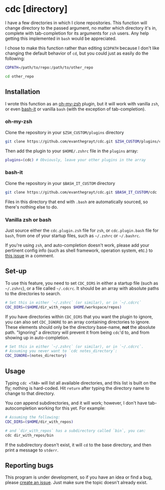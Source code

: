 # cdc [directory]
I have a few directories in which I clone repositories. This function will
change directory to the passed argument, no matter which directory it's in,
complete with tab-completion for its arguments for `zsh` users. Any help getting
this implemented in `bash` would be appreciated.

I chose to make this function rather than editing `$CDPATH` because I don't like
changing the default behavior of `cd`, but you could just as easily do the
following:

```sh
CDPATH=/path/to/repo:/path/to/other_repo

cd other_repo
```

## Installation
I wrote this function as an
[oh-my-zsh](https://github.com/robbyrussell/oh-my-zsh) plugin, but it will work
with vanilla `zsh`, or even [bash-it](https://github.com/Bash-it/bash-it)
or vanilla `bash` (with the exception of tab-completion).

### oh-my-zsh
Clone the repository in your `$ZSH_CUSTOM/plugins` directory
```sh
git clone https://github.com/evanthegrayt/cdc.git $ZSH_CUSTOM/plugins/cdc
```
Then add the plugin to your `$HOME/.zshrc` file in the `plugins` array:
```sh
plugins=(cdc) # Obviously, leave your other plugins in the array
```

### bash-it
Clone the repository in your `$BASH_IT_CUSTOM` directory
```sh
git clone https://github.com/evanthegrayt/cdc.git $BASH_IT_CUSTOM/cdc
```
Files in this directory that end with `.bash` are automatically sourced, so
there's nothing else to do.

### Vanilla zsh or bash
Just source either the `cdc.plugin.zsh` file for `zsh`, or `cdc.plugin.bash`
file for `bash`, from one of your startup files, such as `~/.zshrc` or
`~/.bashrc`.

If you're using `zsh`, and auto-completion doesn't work, please add your
pertinent config info (such as shell framework, operation system, etc.) to [this
issue](https://github.com/evanthegrayt/cdc/issues/4) in a comment.

## Set-up
To use this feature, you need to set `CDC_DIRS` in either a startup file (such
as `~/.zshrc`), or a file called `~/.cdcrc`. It should be an array with
absolute paths to the directories to search.

```sh
# Set this in either `~/.zshrc` (or similar), or in `~/.cdcrc`
CDC_DIRS=($HOME/dir_with_repos $HOME/workspace/repos)
```

If you have directories within `CDC_DIRS` that you want the plugin to ignore,
you can also set `CDC_IGNORE` to an array containing directories to ignore.
These elements should only be the directory base-name, **not** the absolute
path. "Ignoring" a directory will prevent it from being `cdc`'d to, and from
showing up in auto-completion.

```sh
# Set this in either `~/.zshrc` (or similar), or in `~/.cdcrc`.
# Assuming you never want to `cdc notes_directory`:
CDC_IGNORE=(notes_directory)
```

## Usage
Typing `cdc <TAB>` will list all available directories, and this list is built
on the fly; nothing is hard-coded. Hit `return` after typing the directory name
to change to that directory.

You *can* append subdirectories, and it will work; however, I don't have
tab-autocompletion working for this yet. For example:
```sh
# Assuming the following:
CDC_DIRS=($HOME/dir_with_repos)

# and `dir_with_repos` has a subdirectory called `bin`, you can:
cdc dir_with_repos/bin
```
If the subdirectory doesn't exist, it will `cd` to the base directory, and then
print a message to `stderr`.

## Reporting bugs
This program is under development, so if you have an idea or find a bug, please
[create an issue](https://github.com/evanthegrayt/cdc/issues/new). Just make
sure the topic doesn't already exist.

